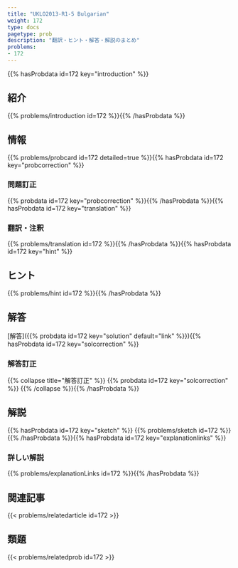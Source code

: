 ```yaml
---
title: "UKLO2013-R1-5 Bulgarian"
weight: 172
type: docs
pagetype: prob
description: "翻訳・ヒント・解答・解説のまとめ"
problems: 
- 172
---
```


{{% hasProbdata id=172 key="introduction" %}}

## 紹介

{{% problems/introduction id=172 %}}{{% /hasProbdata %}}

## 情報

{{% problems/probcard id=172 detailed=true %}}{{% hasProbdata id=172 key="probcorrection" %}}

### 問題訂正

{{% probdata id=172 key="probcorrection" %}}{{% /hasProbdata %}}{{% hasProbdata id=172 key="translation" %}}

### 翻訳・注釈

{{% problems/translation id=172 %}}{{% /hasProbdata %}}{{% hasProbdata id=172 key="hint" %}}

## ヒント

{{% problems/hint id=172 %}}{{% /hasProbdata %}}

## 解答

[解答]({{% probdata id=172 key="solution" default="link" %}}){{% hasProbdata id=172 key="solcorrection" %}}

### 解答訂正

{{% collapse title="解答訂正" %}}
{{% probdata id=172 key="solcorrection" %}}
{{% /collapse %}}{{% /hasProbdata %}}

## 解説

{{% hasProbdata id=172 key="sketch" %}}
{{% problems/sketch id=172 %}}
{{% /hasProbdata %}}{{% hasProbdata id=172 key="explanationlinks" %}}

### 詳しい解説

{{% problems/explanationLinks id=172 %}}{{% /hasProbdata %}}

## 関連記事

{{< problems/relatedarticle id=172 >}}

## 類題

{{< problems/relatedprob id=172 >}}
